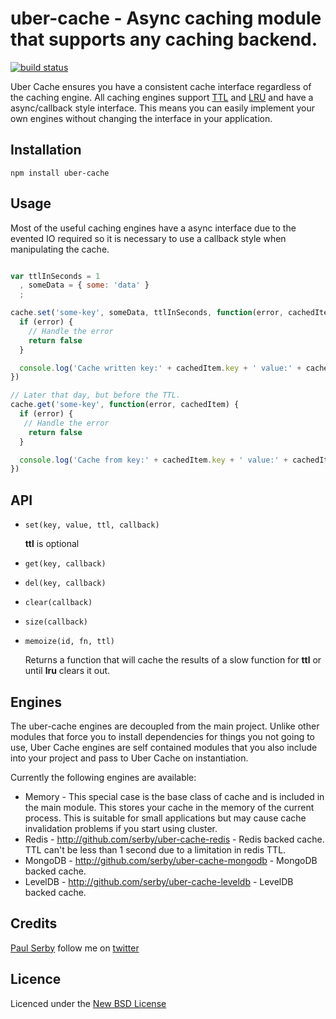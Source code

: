 # uber-cache - Async caching module that supports any caching backend.

[![build status](https://secure.travis-ci.org/serby/uber-cache.png)](http://travis-ci.org/serby/uber-cache)

Uber Cache ensures you have a consistent cache interface regardless of the
caching engine. All caching engines support
[TTL](http://en.wikipedia.org/wiki/Time_to_live) and
[LRU](http://en.wikipedia.org/wiki/Cache_algorithms) and have a async/callback
style interface. This means you can easily implement your own engines without
changing the interface in your application.

## Installation

    npm install uber-cache

## Usage

Most of the useful caching engines have a async interface due to the evented IO
required so it is necessary to use a callback style when manipulating the cache.

```js

var ttlInSeconds = 1
  , someData = { some: 'data' }
  ;

cache.set('some-key', someData, ttlInSeconds, function(error, cachedItem) {
  if (error) {
    // Handle the error
    return false
  }

  console.log('Cache written key:' + cachedItem.key + ' value:' + cachedItem.value)
})

// Later that day, but before the TTL.
cache.get('some-key', function(error, cachedItem) {
  if (error) {
   // Handle the error
    return false
  }

  console.log('Cache from key:' + cachedItem.key + ' value:' + cachedItem.value)
})

```

## API

* `set(key, value, ttl, callback)`

    **ttl** is optional

* `get(key, callback)`
* `del(key, callback)`
* `clear(callback)`
* `size(callback)`
* `memoize(id, fn, ttl)`

    Returns a function that will cache the results of a slow function for **ttl**
    or until **lru** clears it out.


## Engines

The uber-cache engines are decoupled from the main project. Unlike other modules
that force you to install dependencies for things you not going to use, Uber
Cache engines are self contained modules that you also include into your project
and pass to Uber Cache on instantiation.

Currently the following engines are available:

* Memory - This special case is the base class of cache and is included in the main module. This stores your cache in the memory of the current process. This is suitable for small applications but may cause cache invalidation problems if you start using cluster.
* Redis - http://github.com/serby/uber-cache-redis - Redis backed cache. TTL can't be less than 1 second due to a limitation in redis TTL.
* MongoDB - http://github.com/serby/uber-cache-mongodb - MongoDB backed cache.
* LevelDB - http://github.com/serby/uber-cache-leveldb - LevelDB backed cache.

## Credits
[Paul Serby](https://github.com/serby/) follow me on [twitter](http://twitter.com/serby)

## Licence
Licenced under the [New BSD License](http://opensource.org/licenses/bsd-license.php)
